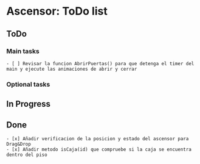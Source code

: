 #   Ascensor: ToDo list
##  ToDo
### Main tasks
    - [ ] Revisar la funcion AbrirPuertas() para que detenga el timer del main y ejecute las animaciones de abrir y cerrar
### Optional tasks
##  In Progress
##  Done
    - [x] Añadir verificacion de la posicion y estado del ascensor para Drag&Drop
    - [x] Añadir metodo isCaja(id) que compruebe si la caja se encuentra dentro del piso